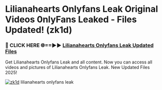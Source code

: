# Lilianahearts Onlyfans Leak Original Videos 0nlyFans Leaked - Files Updated! (zk1d)

<h3>🔴 CLICK HERE 🌐==►► <a href="https://tinyurl.com/x26r9saj" rel="nofollow">Lilianahearts Onlyfans Leak Updated Files</a></h3>

Get Lilianahearts Onlyfans Leak and all content. Now you can access all videos and pictures of Lilianahearts Onlyfans Leak. New Updated Files 2025!

[![zk1d](https://i.imgur.com/LkgZPqh.gif)](https://tinyurl.com/x26r9saj)
lilianahearts onlyfans leak